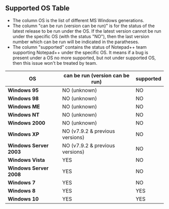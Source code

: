 
## Supported OS Table

* The column OS is the list of different MS Windows generations.
* The column "can be run (version can be run)" is for the status of the latest release to be run under the OS. If the latest version cannot be run under the specific OS (with the status "NO"), then the last version number which can be run will be indicated in the paratheses.
* The column "supported" contains the status of Notepad++ team supporting Notepad++ under the specific OS. It means if a bug is present under a OS no more supported, but not under supported OS, then this issue won't be treated by team.

|           OS            | can be run (version can be run) |      supported            |
|-------------------------|---------------------------------|---------------------------|
| **Windows 95**          | NO (unknown)                    |          NO               |
| **Windows 98**          | NO (unknown)                    |          NO               |
| **Windows ME**          | NO (unknown)                    |          NO               |
| **Windows NT**          | NO (unknown)                    |          NO               |
| **Windows 2000**        | NO (unknown)                    |          NO               |
| **Windows XP**          | NO (v7.9.2 & previous versions) |          NO               |
| **Windows Server 2003** | NO (v7.9.2 & previous versions) |          NO               |
| **Windows Vista**       | YES                             |          NO               |
| **Windows Server 2008** | YES                             |          NO               |
| **Windows 7**           | YES                             |          NO               |
| **Windows 8**           | YES                             |          YES              |
| **Windows 10**          | YES                             |          YES              |
